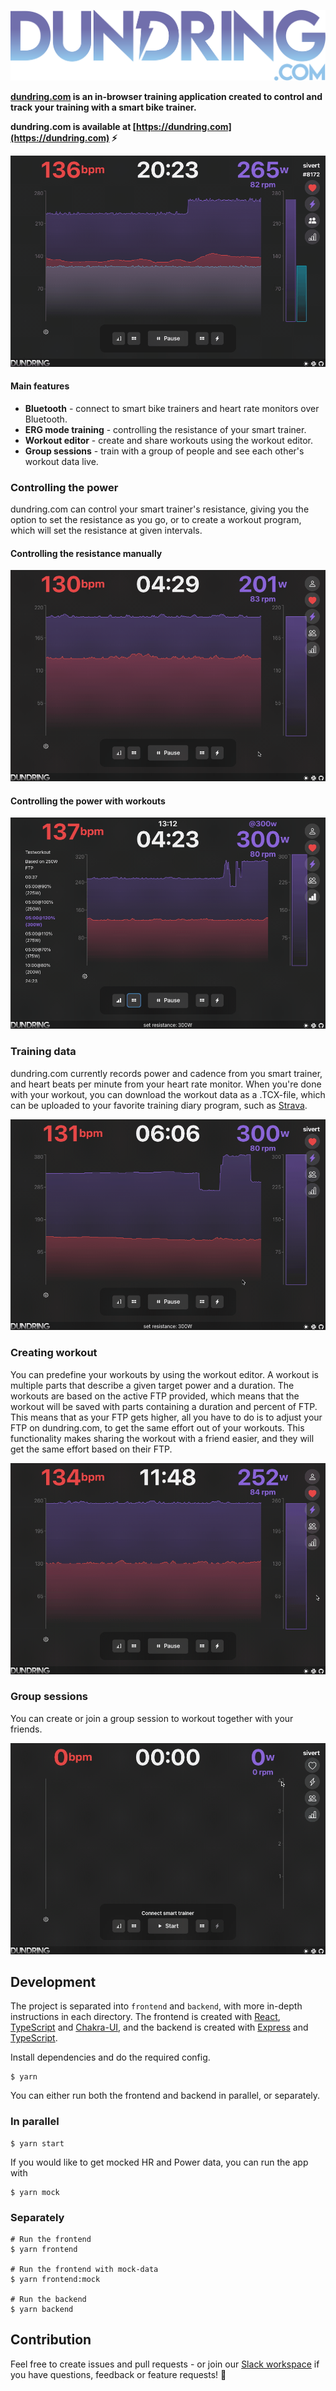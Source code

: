 ![](docs/logo.svg)

**[dundring.com](https://dundring.com) is an in-browser training application created to control and track your training with a smart bike trainer.**

**dundring.com is available at [https://dundring.com](https://dundring.com) ⚡️**

![Preview of a workout with dundring.com](./docs/gifs/preview.gif)

#### Main features

- **Bluetooth** - connect to smart bike trainers and heart rate monitors over Bluetooth.
- **ERG mode training** - controlling the resistance of your smart trainer.
- **Workout editor** - create and share workouts using the workout editor.
- **Group sessions** - train with a group of people and see each other's workout data live.

### Controlling the power

dundring.com can control your smart trainer's resistance, giving you the option to set the resistance as you go, or to create a workout program, which will set the resistance at given intervals.

#### Controlling the resistance manually

![Preview of manual resistance](./docs/gifs/set_resistance_manually.gif)

#### Controlling the power with workouts

![Preview of manual resistance](./docs/gifs/set_resistance_workout.gif)

### Training data

dundring.com currently records power and cadence from you smart trainer, and heart beats per minute from your heart rate monitor. When you're done with your workout, you can download the workout data as a .TCX-file, which can be uploaded to your favorite training diary program, such as [Strava](https://www.strava.com/).

![Preview of downloading the workout](./docs/gifs/download_result.gif)

### Creating workout

You can predefine your workouts by using the workout editor. A workout is multiple parts that describe a given target power and a duration. The workouts are based on the active FTP provided, which means that the workout will be saved with parts containing a duration and percent of FTP. This means that as your FTP gets higher, all you have to do is to adjust your FTP on dundring.com, to get the same effort out of your workouts. This functionality makes sharing the workout with a friend easier, and they will get the same effort based on their FTP.

![Preview of workout editor](./docs/gifs/edit_workout.gif)

### Group sessions

You can create or join a group session to workout together with your friends.

![Preview of group sessions](./docs/gifs/group_session.gif)

## Development

The project is separated into `frontend` and `backend`, with more in-depth instructions in each directory. The frontend is created with [React](https://reactjs.org/), [TypeScript](https://www.typescriptlang.org/) and [Chakra-UI](https://chakra-ui.com/), and the backend is created with [Express](https://expressjs.com/) and [TypeScript](https://www.typescriptlang.org/).

Install dependencies and do the required config.

```
$ yarn
```

You can either run both the frontend and backend in parallel, or separately.

### In parallel

```
$ yarn start
```

If you would like to get mocked HR and Power data, you can run the app with

```
$ yarn mock
```

### Separately

```
# Run the frontend
$ yarn frontend

# Run the frontend with mock-data
$ yarn frontend:mock

# Run the backend
$ yarn backend
```

## Contribution

Feel free to create issues and pull requests - or join our [Slack workspace](https://join.slack.com/t/dundring/shared_invite/zt-10g7cx905-6ugYR~UdMEFBAkwdSWOAew) if you have questions, feedback or feature requests! 🤠
